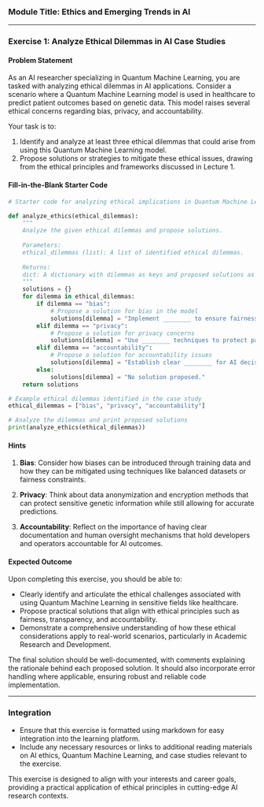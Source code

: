 ### Module Title: Ethics and Emerging Trends in AI

---

### Exercise 1: Analyze Ethical Dilemmas in AI Case Studies

#### Problem Statement

As an AI researcher specializing in Quantum Machine Learning, you are tasked with analyzing ethical dilemmas in AI applications. Consider a scenario where a Quantum Machine Learning model is used in healthcare to predict patient outcomes based on genetic data. This model raises several ethical concerns regarding bias, privacy, and accountability.

Your task is to:
1. Identify and analyze at least three ethical dilemmas that could arise from using this Quantum Machine Learning model.
2. Propose solutions or strategies to mitigate these ethical issues, drawing from the ethical principles and frameworks discussed in Lecture 1.

#### Fill-in-the-Blank Starter Code

```python
# Starter code for analyzing ethical implications in Quantum Machine Learning

def analyze_ethics(ethical_dilemmas):
    """
    Analyze the given ethical dilemmas and propose solutions.
    
    Parameters:
    ethical_dilemmas (list): A list of identified ethical dilemmas.
    
    Returns:
    dict: A dictionary with dilemmas as keys and proposed solutions as values.
    """
    solutions = {}
    for dilemma in ethical_dilemmas:
        if dilemma == "bias":
            # Propose a solution for bias in the model
            solutions[dilemma] = "Implement ________ to ensure fairness in predictions."
        elif dilemma == "privacy":
            # Propose a solution for privacy concerns
            solutions[dilemma] = "Use ________ techniques to protect patient data."
        elif dilemma == "accountability":
            # Propose a solution for accountability issues
            solutions[dilemma] = "Establish clear ________ for AI decisions."
        else:
            solutions[dilemma] = "No solution proposed."
    return solutions

# Example ethical dilemmas identified in the case study
ethical_dilemmas = ["bias", "privacy", "accountability"]

# Analyze the dilemmas and print proposed solutions
print(analyze_ethics(ethical_dilemmas))
```

#### Hints

1. **Bias**: Consider how biases can be introduced through training data and how they can be mitigated using techniques like balanced datasets or fairness constraints.
   
2. **Privacy**: Think about data anonymization and encryption methods that can protect sensitive genetic information while still allowing for accurate predictions.

3. **Accountability**: Reflect on the importance of having clear documentation and human oversight mechanisms that hold developers and operators accountable for AI outcomes.

#### Expected Outcome

Upon completing this exercise, you should be able to:
- Clearly identify and articulate the ethical challenges associated with using Quantum Machine Learning in sensitive fields like healthcare.
- Propose practical solutions that align with ethical principles such as fairness, transparency, and accountability.
- Demonstrate a comprehensive understanding of how these ethical considerations apply to real-world scenarios, particularly in Academic Research and Development.

The final solution should be well-documented, with comments explaining the rationale behind each proposed solution. It should also incorporate error handling where applicable, ensuring robust and reliable code implementation.

---

### Integration

- Ensure that this exercise is formatted using markdown for easy integration into the learning platform.
- Include any necessary resources or links to additional reading materials on AI ethics, Quantum Machine Learning, and case studies relevant to the exercise.

This exercise is designed to align with your interests and career goals, providing a practical application of ethical principles in cutting-edge AI research contexts.